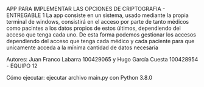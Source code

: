 APP PARA IMPLEMENTAR LAS OPCIONES DE CRIPTOGRAFIA - ENTREGABLE 1
La app consiste en un sistema, usado mediante la propia terminal de windows, consistirá en el acceso por parte de
tanto médicos como pacintes a los datos propios de estos últimos, dependiendo del acceso que tenga cada uno.
De esta forma podemos gestionar los accesos dependiendo del acceso que tenga cada médico y cada paciente para que
unicamente acceda a la mínima cantidad de datos necesaria

Autores: Juan Franco Labarra 100429065 y Hugo García Cuesta 100428954 - EQUIPO 12

Cómo ejecutar: ejecutar archivo main.py con Python 3.8.0

